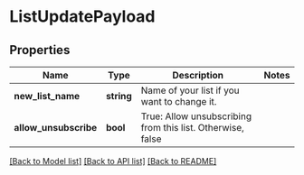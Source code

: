 # ListUpdatePayload

## Properties
Name | Type | Description | Notes
------------ | ------------- | ------------- | -------------
**new_list_name** | **string** | Name of your list if you want to change it. | 
**allow_unsubscribe** | **bool** | True: Allow unsubscribing from this list. Otherwise, false | 

[[Back to Model list]](../README.md#documentation-for-models) [[Back to API list]](../README.md#documentation-for-api-endpoints) [[Back to README]](../README.md)



